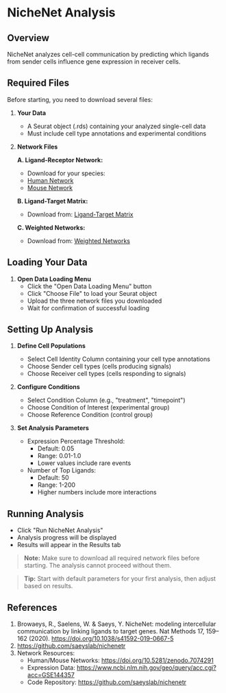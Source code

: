 # NicheNet Analysis

## Overview
NicheNet analyzes cell-cell communication by predicting which ligands from sender cells influence gene expression in receiver cells.

## Required Files
Before starting, you need to download several files:

1. **Your Data**
   * A Seurat object (.rds) containing your analyzed single-cell data
   * Must include cell type annotations and experimental conditions

2. **Network Files** 
   
   **A. Ligand-Receptor Network:**
   * Download for your species:
   * [Human Network](https://zenodo.org/record/10229222)
   * [Mouse Network](https://zenodo.org/record/10229222/files/lr_network_mouse_allInfo_30112033.rds)
   
   **B. Ligand-Target Matrix:**
   * Download from: [Ligand-Target Matrix](https://zenodo.org/record/7074291/files/ligand_target_matrix_nsga2r_final.rds)
   
   **C. Weighted Networks:**
   * Download from: [Weighted Networks](https://zenodo.org/record/7074291)

## Loading Your Data

1. **Open Data Loading Menu**
   * Click the "Open Data Loading Menu" button
   * Click "Choose File" to load your Seurat object
   * Upload the three network files you downloaded
   * Wait for confirmation of successful loading

## Setting Up Analysis

1. **Define Cell Populations**
   * Select Cell Identity Column containing your cell type annotations
   * Choose Sender cell types (cells producing signals)
   * Choose Receiver cell types (cells responding to signals)

2. **Configure Conditions**
   * Select Condition Column (e.g., "treatment", "timepoint")
   * Choose Condition of Interest (experimental group)
   * Choose Reference Condition (control group)

3. **Set Analysis Parameters**
   * Expression Percentage Threshold: 
     - Default: 0.05
     - Range: 0.01-1.0
     - Lower values include rare events
   * Number of Top Ligands:
     - Default: 50
     - Range: 1-200
     - Higher numbers include more interactions

## Running Analysis
* Click "Run NicheNet Analysis"
* Analysis progress will be displayed
* Results will appear in the Results tab

> **Note:**
> Make sure to download all required network files before starting. The analysis cannot proceed without them.

> **Tip:**
> Start with default parameters for your first analysis, then adjust based on results.

## References
1. Browaeys, R., Saelens, W. & Saeys, Y. NicheNet: modeling intercellular communication by linking ligands to target genes. Nat Methods 17, 159–162 (2020). https://doi.org/10.1038/s41592-019-0667-5
2. https://github.com/saeyslab/nichenetr
3. Network Resources:
   - Human/Mouse Networks: https://doi.org/10.5281/zenodo.7074291
   - Expression Data: https://www.ncbi.nlm.nih.gov/geo/query/acc.cgi?acc=GSE144357
   - Code Repository: https://github.com/saeyslab/nichenetr